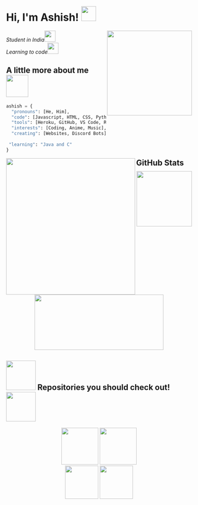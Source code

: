 <h1> Hi, I'm Ashish! <img src="https://media.giphy.com/media/Vf3CRsKbguXvoyvBAQ/giphy.gif" width="40"></h1>
<img align='right' src="https://media.giphy.com/media/wvQIqJyNBOCjK/giphy.gif" width="230">
<p><em>Student in India</a><img src="https://media.giphy.com/media/fYSnHlufseco8Fh93Z/giphy.gif" width="30"></br>Learning to code</a><img src="https://media.giphy.com/media/WUlplcMpOCEmTGBtBW/giphy.gif" width="30"> 
</em></p

### <h2> A little more about me <img src="https://media.giphy.com/media/wIUQQ07BHzDry/giphy.gif" width="60"></h2>

```python
ashish = {
  "pronouns": [He, Him],
  "code": [Javascript, HTML, CSS, Python],
  "tools": [Heroku, GitHub, VS Code, Replit],
  "interests": [Coding, Anime, Music],
  "creating": [Websites, Discord Bots]
  
 "learning": "Java and C"
}
```
<img align='left' src="https://media.giphy.com/media/UttRtwUfRuvnHre7aF/giphy.gif" width="350" height="370">
<h2 style="margin: 10px"> GitHub Stats </h2>

<div align=center>
<a>
    <img aligh="left" src="https://github-readme-stats.vercel.app/api/top-langs/?username=AsheeshhSenpai&show_icons=true&theme=tokyonight&count_private=true&layout=compact" height="150px">
</a>
<a>
    <img aligh="left" src="https://github-readme-stats.vercel.app/api?username=AsheeshhSenpai&show_icons=true&theme=tokyonight&count_private=true" height="150px" width="350px">
</a>  
</div>

<div align="left">
  <h2> <img src="https://media.giphy.com/media/13xxoHrXk4Rrdm/giphy.gif" width="80"> Repositories you should check out! <img      src="https://media.giphy.com/media/13xxoHrXk4Rrdm/giphy.gif" width="80"></h2>
</div>

<div align=center>
<a>
    <img aligh="center" src="https://github-readme-stats.vercel.app/api/pin/?username=AsheeshhSenpai&repo=Miko-Chan&show_icons=True&theme=tokyonight" height="100px">
</a>
<a>
    <img aligh="center" src="https://github-readme-stats.vercel.app/api/pin/?username=AsheeshhSenpai&repo=Usui-San&show_icons=True&theme=tokyonight" height="100px">
</a>
</div>

<div align=center>
<a>
    <img aligh="center" src="https://github-readme-stats.vercel.app/api/pin/?username=AsheeshhSenpai&repo=Eri-Chan&show_icons=True&theme=tokyonight" height="90px">
</a>
<a>
    <img aligh="center" src="https://github-readme-stats.vercel.app/api/pin/?username=KomiStudy&repo=KomiStudy.github.io&show_icons=True&theme=tokyonight" height="90px">
</a> 
</div>
